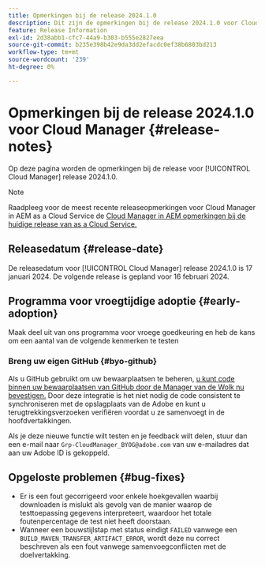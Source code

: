 ```yaml
---
title: Opmerkingen bij de release 2024.1.0
description: Dit zijn de opmerkingen bij de release 2024.1.0 voor Cloud Manager.
feature: Release Information
exl-id: 2d38abb1-cfc7-44a9-b303-b555e2827eea
source-git-commit: b235e398b42e9da3dd2efacdc0ef38b6803bd213
workflow-type: tm+mt
source-wordcount: '239'
ht-degree: 0%

---
```



# Opmerkingen bij de release 2024.1.0 voor Cloud Manager {#release-notes}

Op deze pagina worden de opmerkingen bij de release voor [!UICONTROL Cloud Manager] release 2024.1.0.

>[!NOTE]
>
>Raadpleeg voor de meest recente releaseopmerkingen voor Cloud Manager in AEM as a Cloud Service de [Cloud Manager in AEM opmerkingen bij de huidige release van as a Cloud Service.](https://experienceleague.adobe.com/docs/experience-manager-cloud-service/content/implementing/using-cloud-manager/release-notes-cloud-manager/release-notes-cm-current.html)

## Releasedatum {#release-date}

De releasedatum voor [!UICONTROL Cloud Manager] release 2024.1.0 is 17 januari 2024. De volgende release is gepland voor 16 februari 2024.

## Programma voor vroegtijdige adoptie {#early-adoption}

Maak deel uit van ons programma voor vroege goedkeuring en heb de kans om een aantal van de volgende kenmerken te testen

### Breng uw eigen GitHub {#byo-github}

Als u GitHub gebruikt om uw bewaarplaatsen te beheren, [u kunt code binnen uw bewaarplaatsen van GitHub door de Manager van de Wolk nu bevestigen.](/help/managing-code/byo-github.md) Door deze integratie is het niet nodig de code consistent te synchroniseren met de opslagplaats van de Adobe en kunt u terugtrekkingsverzoeken verifiëren voordat u ze samenvoegt in de hoofdvertakkingen.

Als je deze nieuwe functie wilt testen en je feedback wilt delen, stuur dan een e-mail naar `Grp-CloudManager_BYOG@adobe.com` van uw e-mailadres dat aan uw Adobe ID is gekoppeld.

## Opgeloste problemen {#bug-fixes}

* Er is een fout gecorrigeerd voor enkele hoekgevallen waarbij downloaden is mislukt als gevolg van de manier waarop de testtoepassing gegevens interpreteert, waardoor het totale foutenpercentage de test niet heeft doorstaan.
* Wanneer een bouwstijlstap met status eindigt `FAILED` vanwege een `BUILD_MAVEN_TRANSFER_ARTIFACT_ERROR`, wordt deze nu correct beschreven als een fout vanwege samenvoegconflicten met de doelvertakking.
